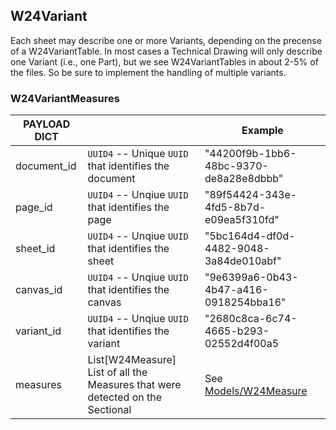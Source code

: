 
## W24Variant

Each sheet may describe one or more Variants, depending on the precense of a W24VariantTable. In most cases a Technical Drawing will only describe one Variant (i.e., one Part), but we see W24VariantTables in about 2-5% of the files. So be sure to implement the handling of multiple variants.

### W24VariantMeasures

| PAYLOAD DICT |                                                      | Example                                       |
| ------------ | -----------------------------------------------------|---------------------------------------------- |
| document_id  | `UUID4` -- Unique `UUID` that identifies the document    |  "44200f9b-1bb6-48bc-9370-de8a28e8dbbb"       |
| page_id      | `UUID4` -- Unqiue `UUID` that identifies the page        |  "89f54424-343e-4fd5-8b7d-e09ea5f310fd"       |
| sheet_id     | `UUID4` -- Unqiue `UUID` that identifies the sheet       |  "5bc164d4-df0d-4482-9048-3a84de010abf"       |
| canvas_id    | `UUID4` -- Unqiue `UUID` that identifies the canvas      |  "9e6399a6-0b43-4b47-a416-0918254bba16"       |
| variant_id   | `UUID4` -- Unqiue `UUID` that identifies the variant     |  "2680c8ca-6c74-4665-b293-02552d4f00a5       |
| measures     | List[W24Measure] <br> List of all the Measures that were detected on the Sectional | See [Models/W24Measure](./models/w24measure) |

